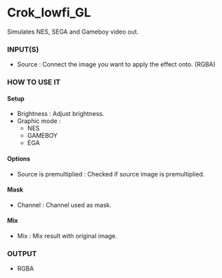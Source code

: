 # Crok_lowfi_GL

Simulates NES, SEGA and Gameboy video out.

### INPUT(S)
* Source : Connect the image you want to apply the effect onto. (RGBA)

### HOW TO USE IT

#### Setup

* Brightness : Adjust brightness.
* Graphic mode :
  - NES
  - GAMEBOY
  - EGA

#### Options

* Source is premultiplied : Checked if source image is premultiplied.

#### Mask

* Channel : Channel used as mask.

#### Mix

* Mix : Mix result with original image.

### OUTPUT
* RGBA